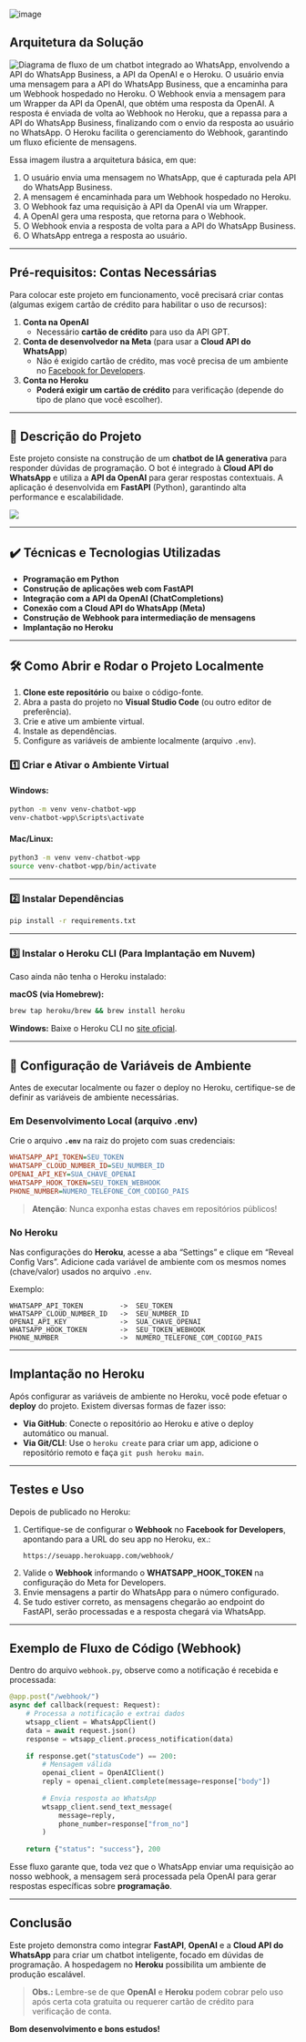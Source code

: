 ![image](https://github.com/user-attachments/assets/b9b98187-1236-4a87-883c-cd629719b3ec)

## Arquitetura da Solução

![Diagrama de fluxo de um chatbot integrado ao WhatsApp, envolvendo a API do WhatsApp Business, a API da OpenAI e o Heroku. O usuário envia uma mensagem para a API do WhatsApp Business, que a encaminha para um Webhook hospedado no Heroku. O Webhook envia a mensagem para um Wrapper da API da OpenAI, que obtém uma resposta da OpenAI. A resposta é enviada de volta ao Webhook no Heroku, que a repassa para a API do WhatsApp Business, finalizando com o envio da resposta ao usuário no WhatsApp. O Heroku facilita o gerenciamento do Webhook, garantindo um fluxo eficiente de mensagens.](https://github.com/user-attachments/assets/ac37516a-a0ae-41e0-9394-201c56691e38)

Essa imagem ilustra a arquitetura básica, em que:
1. O usuário envia uma mensagem no WhatsApp, que é capturada pela API do WhatsApp Business.
2. A mensagem é encaminhada para um Webhook hospedado no Heroku.
3. O Webhook faz uma requisição à API da OpenAI via um Wrapper.
4. A OpenAI gera uma resposta, que retorna para o Webhook.
5. O Webhook envia a resposta de volta para a API do WhatsApp Business.
6. O WhatsApp entrega a resposta ao usuário. 

---

## **Pré-requisitos: Contas Necessárias**
Para colocar este projeto em funcionamento, você precisará criar contas (algumas exigem cartão de crédito para habilitar o uso de recursos):

1. **Conta na OpenAI**  
   - Necessário **cartão de crédito** para uso da API GPT.  
2. **Conta de desenvolvedor na Meta** (para usar a **Cloud API do WhatsApp**)  
   - Não é exigido cartão de crédito, mas você precisa de um ambiente no [Facebook for Developers](https://developers.facebook.com/).  
3. **Conta no Heroku**  
   - **Poderá exigir um cartão de crédito** para verificação (depende do tipo de plano que você escolher).  

---

## 🔨 **Descrição do Projeto**  
Este projeto consiste na construção de um **chatbot de IA generativa** para responder dúvidas de programação. O bot é integrado à **Cloud API do WhatsApp** e utiliza a **API da OpenAI** para gerar respostas contextuais. A aplicação é desenvolvida em **FastAPI** (Python), garantindo alta performance e escalabilidade.

![](img/amostra.gif)

---

## ✔️ **Técnicas e Tecnologias Utilizadas**  
- **Programação em Python**  
- **Construção de aplicações web com FastAPI**  
- **Integração com a API da OpenAI (ChatCompletions)**  
- **Conexão com a Cloud API do WhatsApp (Meta)**  
- **Construção de Webhook para intermediação de mensagens**  
- **Implantação no Heroku**  

---

## 🛠️ **Como Abrir e Rodar o Projeto Localmente**  

1. **Clone este repositório** ou baixe o código-fonte.  
2. Abra a pasta do projeto no **Visual Studio Code** (ou outro editor de preferência).  
3. Crie e ative um ambiente virtual.  
4. Instale as dependências.  
5. Configure as variáveis de ambiente localmente (arquivo `.env`).  

### **1️⃣ Criar e Ativar o Ambiente Virtual**  

#### **Windows**:
```bash
python -m venv venv-chatbot-wpp
venv-chatbot-wpp\Scripts\activate
```

#### **Mac/Linux**:
```bash
python3 -m venv venv-chatbot-wpp
source venv-chatbot-wpp/bin/activate
```

---

### **2️⃣ Instalar Dependências**  
```bash
pip install -r requirements.txt
```

---

### **3️⃣ Instalar o Heroku CLI (Para Implantação em Nuvem)**  
Caso ainda não tenha o Heroku instalado:

**macOS (via Homebrew):**
```bash
brew tap heroku/brew && brew install heroku
```
**Windows:**
Baixe o Heroku CLI no [site oficial](https://devcenter.heroku.com/articles/heroku-cli).

---

## 🔑 **Configuração de Variáveis de Ambiente**
Antes de executar localmente ou fazer o deploy no Heroku, certifique-se de definir as variáveis de ambiente necessárias.  

### **Em Desenvolvimento Local (arquivo .env)**
Crie o arquivo **`.env`** na raiz do projeto com suas credenciais:

```ini
WHATSAPP_API_TOKEN=SEU_TOKEN
WHATSAPP_CLOUD_NUMBER_ID=SEU_NUMBER_ID
OPENAI_API_KEY=SUA_CHAVE_OPENAI
WHATSAPP_HOOK_TOKEN=SEU_TOKEN_WEBHOOK
PHONE_NUMBER=NUMERO_TELEFONE_COM_CODIGO_PAIS
```

> **Atenção**: Nunca exponha estas chaves em repositórios públicos!

### **No Heroku**
Nas configurações do **Heroku**, acesse a aba “Settings” e clique em “Reveal Config Vars”. Adicione cada variável de ambiente com os mesmos nomes (chave/valor) usados no arquivo `.env`.

Exemplo:

```
WHATSAPP_API_TOKEN         ->  SEU_TOKEN
WHATSAPP_CLOUD_NUMBER_ID   ->  SEU_NUMBER_ID
OPENAI_API_KEY             ->  SUA_CHAVE_OPENAI
WHATSAPP_HOOK_TOKEN        ->  SEU_TOKEN_WEBHOOK
PHONE_NUMBER               ->  NUMERO_TELEFONE_COM_CODIGO_PAIS
```

---

## **Implantação no Heroku**
Após configurar as variáveis de ambiente no Heroku, você pode efetuar o **deploy** do projeto. Existem diversas formas de fazer isso:

- **Via GitHub**: Conecte o repositório ao Heroku e ative o deploy automático ou manual.  
- **Via Git/CLI**: Use o `heroku create` para criar um app, adicione o repositório remoto e faça `git push heroku main`.  

---

## **Testes e Uso**
Depois de publicado no Heroku:

1. Certifique-se de configurar o **Webhook** no **Facebook for Developers**, apontando para a URL do seu app no Heroku, ex.:  
   ```
   https://seuapp.herokuapp.com/webhook/
   ```
2. Valide o **Webhook** informando o **WHATSAPP_HOOK_TOKEN** na configuração do Meta for Developers.  
3. Envie mensagens a partir do WhatsApp para o número configurado.  
4. Se tudo estiver correto, as mensagens chegarão ao endpoint do FastAPI, serão processadas e a resposta chegará via WhatsApp.

---

## **Exemplo de Fluxo de Código (Webhook)**  
Dentro do arquivo `webhook.py`, observe como a notificação é recebida e processada:

```python
@app.post("/webhook/")
async def callback(request: Request):
    # Processa a notificação e extrai dados
    wtsapp_client = WhatsAppClient()
    data = await request.json()
    response = wtsapp_client.process_notification(data)
    
    if response.get("statusCode") == 200:
        # Mensagem válida
        openai_client = OpenAIClient()
        reply = openai_client.complete(message=response["body"])
        
        # Envia resposta ao WhatsApp
        wtsapp_client.send_text_message(
            message=reply, 
            phone_number=response["from_no"]
        )
    
    return {"status": "success"}, 200
```

Esse fluxo garante que, toda vez que o WhatsApp enviar uma requisição ao nosso webhook, a mensagem será processada pela OpenAI para gerar respostas específicas sobre **programação**.

---

## **Conclusão**
Este projeto demonstra como integrar **FastAPI**, **OpenAI** e a **Cloud API do WhatsApp** para criar um chatbot inteligente, focado em dúvidas de programação. A hospedagem no **Heroku** possibilita um ambiente de produção escalável.

> **Obs.:** Lembre-se de que **OpenAI** e **Heroku** podem cobrar pelo uso após certa cota gratuita ou requerer cartão de crédito para verificação de conta.

**Bom desenvolvimento e bons estudos!** 
